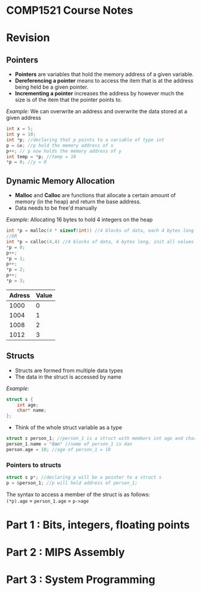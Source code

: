 # COMP1521 Course Notes 

#  Revision 

##  Pointers 
- **Pointers** are variables that hold the memory address of a given variable.
- **Dereferencing a pointer** means to access the item that is at the address being held be a given pointer. 
- **Incrementing a pointer** increases the address by however much the size is of the item that the pointer points to.

*Example:* We can overwrite an address and overwrite the data stored at a given address
```c
int x = 5; 
int y = 10;
int *p; //declaring that p points to a variable of type int 
p = &x; //p hold the memory address of x
p++; // p now holds the memory address of y 
int temp = *p; //temp = 10
*p = 0; //y = 0
```

## Dynamic Memory Allocation
- **Malloc** and **Calloc** are functions that allocate a certain amount of memory (in the heap) and return the base address. 
- Data needs to be free'd manually

*Example:* Allocating 16 bytes to hold 4 integers on the heap
``` c
int *p = malloc(4 * sizeof(int)) //4 blocks of data, each 4 bytes long
//OR
int *p = calloc(4,4) //4 blocks of data, 4 bytes long, init all values to 0
*p = 0;
p++;
*p = 1;
p++;
*p = 2;
p++;
*p = 3;
```
| Adress | Value | 
|--------|-------|
| 1000   | 0     |
| 1004   | 1     |
| 1008   | 2     |
| 1012   | 3     |


## Structs

- Structs are formed from multiple data types
- The data in the struct is accessed by name

*Example:*
``` c
struct s {
    int age;
    char* name;
};
```
- Think of the whole struct variable as a type
``` c 
struct s person_1; //person_1 is a struct with members int age and char* name
person_1.name = "dan" //name of person_1 is dan
person.age = 10; //age of person_1 = 10
```

### Pointers to structs
```c
struct s p*; //declaring p will be a pointer to a struct s
p = &person_1; //p will hold address of person_1;
``` 
The syntax to access a member of the struct is as follows:\
`(*p).age` = `person_1.age` = `p->age`

# Part 1 : Bits, integers, floating points

# Part 2 : MIPS Assembly 

# Part 3 : System Programming






